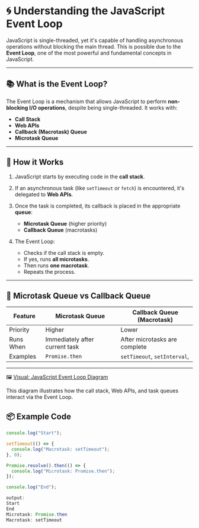 # 🌀 Understanding the JavaScript Event Loop

JavaScript is single-threaded, yet it's capable of handling asynchronous operations without blocking the main thread. This is possible due to the **Event Loop**, one of the most powerful and fundamental concepts in JavaScript.

---

## 📚 What is the Event Loop?

The Event Loop is a mechanism that allows JavaScript to perform **non-blocking I/O operations**, despite being single-threaded. It works with:
- **Call Stack**
- **Web APIs**
- **Callback (Macrotask) Queue**
- **Microtask Queue**

---

## 🔄 How it Works

1. JavaScript starts by executing code in the **call stack**.
2. If an asynchronous task (like `setTimeout` or `fetch`) is encountered, it's delegated to **Web APIs**.
3. Once the task is completed, its callback is placed in the appropriate **queue**:
   - **Microtask Queue** (higher priority)
   - **Callback Queue** (macrotasks)

4. The Event Loop:
   - Checks if the call stack is empty.
   - If yes, runs **all microtasks**.
   - Then runs **one macrotask**.
   - Repeats the process.

---

## 🧵 Microtask Queue vs Callback Queue

| Feature               | Microtask Queue                         | Callback Queue (Macrotask)            |
|-----------------------|-----------------------------------------|---------------------------------------|
| Priority              | Higher                                  | Lower                                 |
| Runs When             | Immediately after current task          | After microtasks are complete         |
| Examples              | `Promise.then`                          | `setTimeout`, `setInterval`,          |

---

🖼️ [Visual: JavaScript Event Loop Diagram](https://excalidraw.com/#json=-_jwAlwSSlReV7JHIfKy1,x9K8wgI-sTRydGEJ8quDhw)

This diagram illustrates how the call stack, Web APIs, and task queues interact via the Event Loop.


## 📦 Example Code

```js
console.log("Start");

setTimeout(() => {
  console.log("Macrotask: setTimeout");
}, 0);

Promise.resolve().then(() => {
  console.log("Microtask: Promise.then");
});

console.log("End");

output:
Start
End
Microtask: Promise.then
Macrotask: setTimeout

